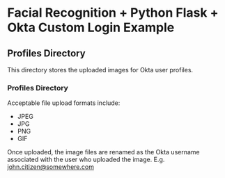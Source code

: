 # Facial Recognition + Python Flask + Okta Custom Login Example

## Profiles Directory

This directory stores the uploaded images for Okta user profiles.

### Profiles Directory
Acceptable file upload formats include:
* JPEG
* JPG
* PNG
* GIF

Once uploaded, the image files are renamed as the Okta username associated with the user who uploaded the image. E.g. john.citizen@somewhere.com
